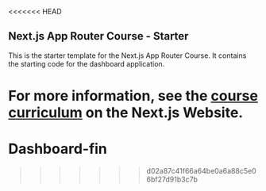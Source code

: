 <<<<<<< HEAD
## Next.js App Router Course - Starter

This is the starter template for the Next.js App Router Course. It contains the starting code for the dashboard application.

For more information, see the [course curriculum](https://nextjs.org/learn) on the Next.js Website.
=======
# Dashboard-fin
>>>>>>> d02a87c41f66a64be0a6a88c5e06bf27d91b3c7b
